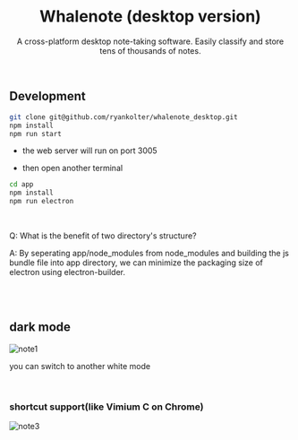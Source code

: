 
<div align="center">
  <h1>Whalenote (desktop version)</h1>
  <p>A cross-platform desktop note-taking software. Easily classify and store tens of thousands of notes.</p>
</div>

<br>

## Development

```bash
git clone git@github.com/ryankolter/whalenote_desktop.git
npm install
npm run start
```
- the web server will run on port 3005

- then open another terminal

```bash
cd app
npm install
npm run electron
```

<br>

Q: What is the benefit of two directory's structure?


A: By seperating app/node_modules from node_modules and building the js bundle file into app directory, we can minimize the packaging size of electron using electron-builder.

<br>
<br>

## dark mode

![note1](https://user-images.githubusercontent.com/44566054/205018801-4bd2c085-c3bd-407e-8684-b8f8685ad7a3.PNG)

you can switch to another white mode

<br>

### shortcut support(like Vimium C on Chrome)

![note3](https://user-images.githubusercontent.com/44566054/205018821-f6ebf053-efc4-46b3-a297-cd1ca4134c12.PNG)

